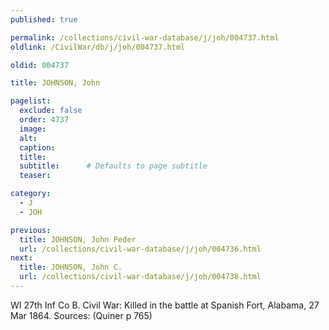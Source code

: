 ```yaml
---
published: true

permalink: /collections/civil-war-database/j/joh/004737.html
oldlink: /CivilWar/db/j/joh/004737.html

oldid: 004737

title: JOHNSON, John

pagelist:
  exclude: false
  order: 4737
  image: 
  alt:
  caption:
  title:
  subtitle:      # Defaults to page subtitle
  teaser:

category: 
  - J 
  - JOH

previous:
  title: JOHNSON, John Peder
  url: /collections/civil-war-database/j/joh/004736.html  
next:
  title: JOHNSON, John C.
  url: /collections/civil-war-database/j/joh/004738.html   
---
```

WI 27th Inf Co B. Civil War: Killed in the battle at Spanish Fort, Alabama, 27 Mar 1864. Sources: (Quiner p 765)